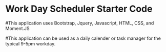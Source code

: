 # Work Day Scheduler Starter Code

#This application uses Bootstrap, Jquery, Javascript, HTML, CSS, and Moment.JS

#This application can be used as a daily calender or task manager for the typical 9-5pm workday. 

